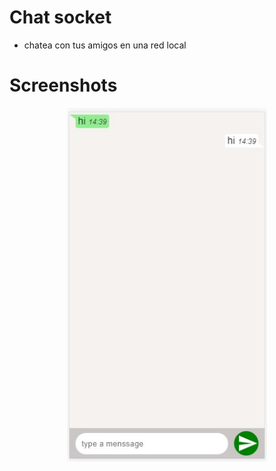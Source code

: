 # Chat socket 
* chatea con tus amigos en una red local
# Screenshots
<p align="center">
    <img src="./screenshots/image.jpg" alt="phone vista" width="320px">
</p>